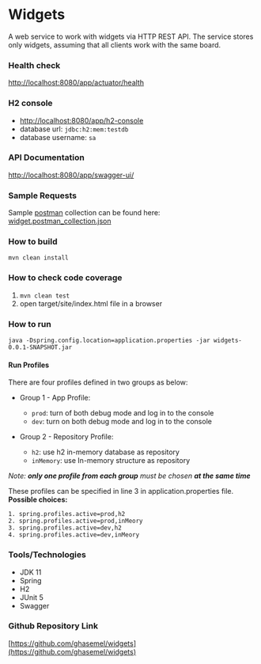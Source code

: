 # Widgets
A web service to work with widgets via HTTP REST API. The service stores only widgets,
assuming that all clients work with the same board.

### Health check
[http://localhost:8080/app/actuator/health](http://localhost:8080/app/actuator/health)


### H2 console
* [http://localhost:8080/app/h2-console](http://localhost:8080/app/h2-console)  
* database url: `jdbc:h2:mem:testdb`  
* database username: `sa`

### API Documentation
[http://localhost:8080/app/swagger-ui/](http://localhost:8080/app/swagger-ui/)

### Sample Requests
Sample [postman](https://www.postman.com/downloads/) collection can be found here:
[widget.postman_collection.json](widget.postman_collection.json)

### How to build
`mvn clean install`

### How to check code coverage
1. `mvn clean test`
2. open target/site/index.html file in a browser  

### How to run
`java -Dspring.config.location=application.properties -jar widgets-0.0.1-SNAPSHOT.jar`

#### Run Profiles
There are four profiles defined in two groups as below:
* Group 1 - App Profile: 
    - `prod`: turn of both debug mode and log in to the console  
    - `dev`: turn on both debug mode and log in to the console
    
* Group 2 - Repository Profile:
    - `h2`: use h2 in-memory database as repository
    - `inMemory`: use In-memory structure as repository
    
_Note: **only one profile from each group** must be chosen **at the same time**_ 

These profiles can be specified in line 3 in application.properties file.   
**Possible choices:**
```
1. spring.profiles.active=prod,h2
2. spring.profiles.active=prod,inMeory
3. spring.profiles.active=dev,h2
4. spring.profiles.active=dev,inMeory
```

### Tools/Technologies
* JDK 11
* Spring
* H2
* JUnit 5
* Swagger

### Github Repository Link
[https://github.com/ghasemel/widgets](https://github.com/ghasemel/widgets)